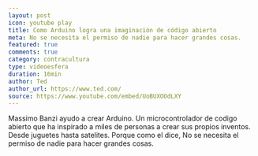 ```yaml
---
layout: post
icon: youtube play
title: Como Arduino logra una imaginación de código abierto
meta: No se necesita el permiso de nadie para hacer grandes cosas.
featured: true
comments: true
category: contracultura
type: videoesfera
duration: 16min
author: Ted
author_url: https://www.ted.com/
source: https://www.youtube.com/embed/UoBUXOOdLXY
---
```


Massimo Banzi ayudo a crear Arduino. Un microcontrolador de codigo abierto que ha inspirado a miles de personas a crear sus propios inventos. Desde juguetes hasta satelites. Porque como el dice, No se necesita el permiso de nadie para hacer grandes cosas.